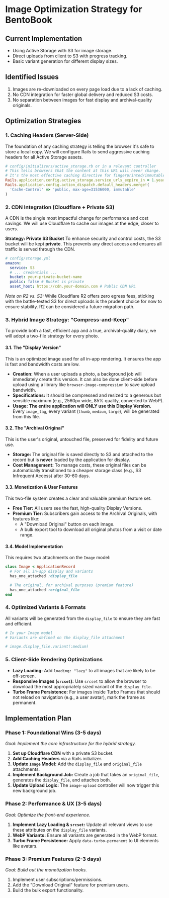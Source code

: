 # Image Optimization Strategy for BentoBook

## Current Implementation
- Using Active Storage with S3 for image storage.
- Direct uploads from client to S3 with progress tracking.
- Basic variant generation for different display sizes.

## Identified Issues
1.  Images are re-downloaded on every page load due to a lack of caching.
2.  No CDN integration for faster global delivery and reduced S3 costs.
3.  No separation between images for fast display and archival-quality originals.

## Optimization Strategies

### 1. Caching Headers (Server-Side)
The foundation of any caching strategy is telling the browser it's safe to store a local copy. We will configure Rails to send aggressive caching headers for all Active Storage assets.

```ruby
# config/initializers/active_storage.rb or in a relevant controller
# This tells browsers that the content at this URL will never change.
# It's the most effective caching directive for fingerprinted/immutable assets.
Rails.application.config.active_storage.service_urls_expire_in = 1.year
Rails.application.config.action_dispatch.default_headers.merge!(
  'Cache-Control' => 'public, max-age=31536000, immutable'
)
```

### 2. CDN Integration (Cloudflare + Private S3)
A CDN is the single most impactful change for performance and cost savings. We will use Cloudflare to cache our images at the edge, closer to users.

**Strategy: Private S3 Bucket**
To enhance security and control costs, the S3 bucket will be kept **private**. This prevents any direct access and ensures all traffic is served through the CDN.

```yaml
# config/storage.yml
amazon:
  service: S3
  # ... credentials ...
  bucket: your-private-bucket-name
  public: false # Bucket is private
  asset_host: https://cdn.your-domain.com # Public CDN URL
```
*Note on R2 vs. S3:* While Cloudflare R2 offers zero egress fees, sticking with the battle-tested S3 for direct uploads is the prudent choice for now to ensure stability. R2 can be considered a future migration path.

### 3. Hybrid Image Strategy: "Compress-and-Keep"
To provide both a fast, efficient app and a true, archival-quality diary, we will adopt a two-file strategy for every photo.

#### 3.1. The "Display Version"
This is an optimized image used for all in-app rendering. It ensures the app is fast and bandwidth costs are low.

-   **Creation:** When a user uploads a photo, a background job will immediately create this version. It can also be done client-side before upload using a library like `browser-image-compression` to save upload bandwidth.
-   **Specifications:** It should be compressed and resized to a generous but sensible maximum (e.g., 2560px wide, 85% quality, converted to WebP).
-   **Usage:** **The entire application will ONLY use this Display Version.** Every `image_tag`, every variant (`thumb`, `medium`, `large`), will be generated from this file.

#### 3.2. The "Archival Original"
This is the user's original, untouched file, preserved for fidelity and future use.

-   **Storage:** The original file is saved directly to S3 and attached to the record but is **never** loaded by the application for display.
-   **Cost Management:** To manage costs, these original files can be automatically transitioned to a cheaper storage class (e.g., S3 Infrequent Access) after 30-60 days.

#### 3.3. Monetization & User Features
This two-file system creates a clear and valuable premium feature set.

-   **Free Tier:** All users see the fast, high-quality Display Versions.
-   **Premium Tier:** Subscribers gain access to the Archival Originals, with features like:
    -   A "Download Original" button on each image.
    -   A bulk export tool to download all original photos from a visit or date range.

#### 3.4. Model Implementation
This requires two attachments on the `Image` model:

```ruby
class Image < ApplicationRecord
  # For all in-app display and variants
  has_one_attached :display_file

  # The original, for archival purposes (premium feature)
  has_one_attached :original_file
end
```

### 4. Optimized Variants & Formats
All variants will be generated from the `display_file` to ensure they are fast and efficient.

```ruby
# In your Image model
# Variants are defined on the display_file attachment

# image.display_file.variant(:medium)
```

### 5. Client-Side Rendering Optimizations
-   **Lazy Loading:** Add `loading: "lazy"` to all images that are likely to be off-screen.
-   **Responsive Images (`srcset`):** Use `srcset` to allow the browser to download the most appropriately sized variant of the `display_file`.
-   **Turbo Frame Persistence:** For images inside Turbo Frames that should not reload on navigation (e.g., a user avatar), mark the frame as permanent.

## Implementation Plan

### Phase 1: Foundational Wins (3-5 days)
*Goal: Implement the core infrastructure for the hybrid strategy.*
1.  **Set up Cloudflare CDN** with a private S3 bucket.
2.  **Add Caching Headers** via a Rails initializer.
3.  **Update `Image` Model:** Add the `display_file` and `original_file` attachments.
4.  **Implement Background Job:** Create a job that takes an `original_file`, generates the `display_file`, and attaches both.
5.  **Update Upload Logic:** The `image-upload` controller will now trigger this new background job.

### Phase 2: Performance & UX (3-5 days)
*Goal: Optimize the front-end experience.*
1.  **Implement Lazy Loading & `srcset`:** Update all relevant views to use these attributes on the `display_file` variants.
2.  **WebP Variants:** Ensure all variants are generated in the WebP format.
3.  **Turbo Frame Persistence:** Apply `data-turbo-permanent` to UI elements like avatars.

### Phase 3: Premium Features (2-3 days)
*Goal: Build out the monetization hooks.*
1.  Implement user subscriptions/permissions.
2.  Add the "Download Original" feature for premium users.
3.  Build the bulk export functionality.
